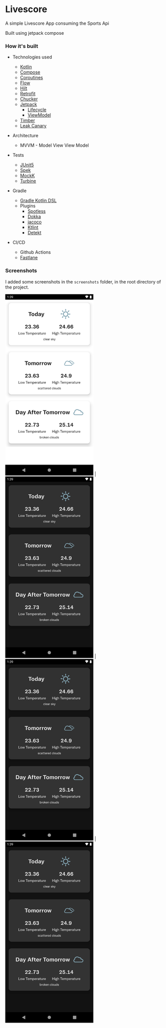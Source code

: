 # Livescore
A simple Livescore App consuming the Sports Api

Built using jetpack compose

### How it's built

* Technologies used
    * [Kotlin](https://kotlinlang.org/)
    * [Compose](https://developer.android.com/jetpack/compose)
    * [Coroutines](https://kotlinlang.org/docs/reference/coroutines-overview.html)
    * [Flow](https://kotlinlang.org/docs/reference/coroutines/flow.html)
    * [Hilt](https://insert-koin.io/)
    * [Retrofit](https://square.github.io/retrofit/)
    * [Chucker](https://github.com/ChuckerTeam/chucker)
    * [Jetpack](https://developer.android.com/jetpack)
        * [Lifecycle](https://developer.android.com/topic/libraries/architecture/lifecycle)
        * [ViewModel](https://developer.android.com/topic/libraries/architecture/viewmodel)
    * [Timber](https://github.com/JakeWharton/timber)
    * [Leak Canary](https://github.com/square/leakcanary)

* Architecture
    * MVVM - Model View View Model

* Tests
    * [JUnit5](https://junit.org/junit5/)
    * [Spek](https://www.spekframework.org/)
    * [MockK](https://github.com/mockk/mockk)
    * [Turbine](https://github.com/cashapp/turbine)

* Gradle
    * [Gradle Kotlin DSL](https://docs.gradle.org/current/userguide/kotlin_dsl.html)
    * Plugins
        * [Spotless](https://github.com/diffplug/spotless)
        * [Dokka](https://github.com/Kotlin/dokka)
        * [jacoco](https://github.com/jacoco/jacoco)
        * [Ktlint](https://github.com/JLLeitschuh/ktlint-gradle)
        * [Detekt](https://github.com/detekt/detekt)

* CI/CD
    * Github Actions
    * [Fastlane](https://fastlane.tools)


### Screenshots

I added some screenshots in the `screenshots` folder, in the root directory of the project.

<img src="https://github.com/jumaallan/apollo-agriculture/blob/master/screenshots/weather_light.png" width="280"/> | <img src="https://github.com/jumaallan/apollo-agriculture/blob/master/screenshots/weather_dark.png" width="280"/> | <img src="https://github.com/jumaallan/apollo-agriculture/blob/master/screenshots/weather_dark.png" width="280"/> | <img src="https://github.com/jumaallan/apollo-agriculture/blob/master/screenshots/weather_dark.png" width="280"/>

